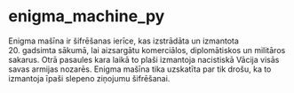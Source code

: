 # enigma_machine_py
Enigma mašīna ir šifrēšanas ierīce, kas izstrādāta un izmantota 20. gadsimta sākumā, lai aizsargātu komerciālos, diplomātiskos un militāros sakarus. Otrā pasaules kara laikā to plaši izmantoja nacistiskā Vācija visās savas armijas nozarēs. Enigma mašīna tika uzskatīta par tik drošu, ka to izmantoja īpaši slepeno ziņojumu šifrēšanai.
